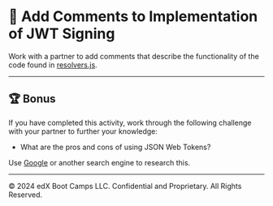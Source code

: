 # 📐 Add Comments to Implementation of JWT Signing

Work with a partner to add comments that describe the functionality of the code found in [resolvers.js](./Unsolved/schemas/resolvers.js).

---

## 🏆 Bonus

If you have completed this activity, work through the following challenge with your partner to further your knowledge:

* What are the pros and cons of using JSON Web Tokens?

Use [Google](https://www.google.com) or another search engine to research this.

---
© 2024 edX Boot Camps LLC. Confidential and Proprietary. All Rights Reserved.
